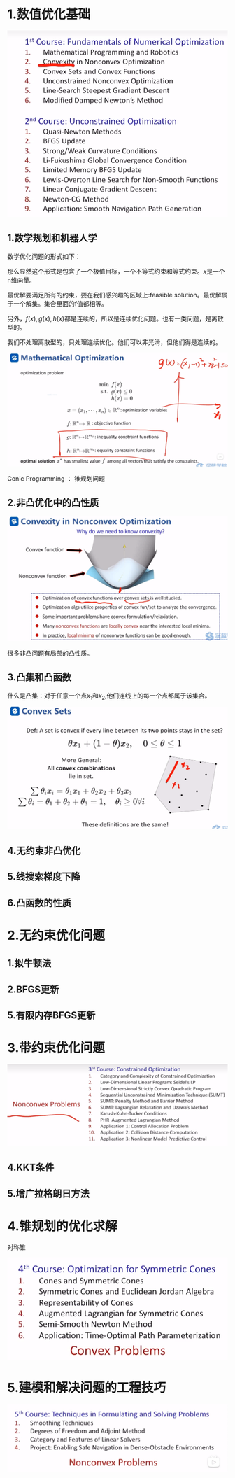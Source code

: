 # 1.数值优化基础

![image-20230523153300150](https://raw.githubusercontent.com/Howardcl/MyImage/main/image-20230523153300150.png)

## 1.数学规划和机器人学

数学优化问题的形式如下： 

那么显然这个形式是包含了一个极值目标，一个不等式约束和等式约束。$x$是一个n维向量。 

最优解要满足所有的约束，要在我们感兴趣的区域上:feasible solution。最优解属于一个解集。集合里面的f值都相等。 

另外，$f(x),g(x),h(x)$都是连续的，所以是连续优化问题。也有一类问题，是离散型的。

我们不处理离散型的，只处理连续优化。他们可以非光滑，但他们得是连续的。

![image-20230523145043906](https://raw.githubusercontent.com/Howardcl/MyImage/main/image-20230523145043906.png)

Conic Programming ： 锥规划问题

## 2.非凸优化中的凸性质

![image-20230523154537381](https://raw.githubusercontent.com/Howardcl/MyImage/main/image-20230523154537381.png)

很多非凸问题有局部的凸性质。

## 3.凸集和凸函数

什么是凸集：对于任意一个点$x_1$和$x_2$,他们连线上的每一个点都属于该集合。

![image-20230523154920429](https://raw.githubusercontent.com/Howardcl/MyImage/main/image-20230523154920429.png)

## 4.无约束非凸优化



## 5.线搜索梯度下降



## 6.凸函数的性质



# 2.无约束优化问题

## 1.拟牛顿法



## 2.BFGS更新



## 5.有限内存BFGS更新



# 3.带约束优化问题

![image-20230523153705576](https://raw.githubusercontent.com/Howardcl/MyImage/main/image-20230523153705576.png)



## 4.KKT条件



## 5.增广拉格朗日方法 



# 4.锥规划的优化求解

对称锥

![image-20230523153753132](https://raw.githubusercontent.com/Howardcl/MyImage/main/image-20230523153753132.png)

# 5.建模和解决问题的工程技巧

![image-20230523153815414](https://raw.githubusercontent.com/Howardcl/MyImage/main/image-20230523153815414.png)
